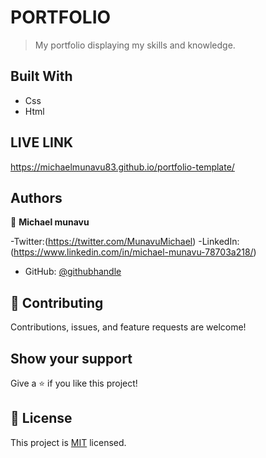 


# PORTFOLIO 

> My portfolio displaying my skills and knowledge.


## Built With

- Css
- Html

## LIVE LINK
https://michaelmunavu83.github.io/portfolio-template/

## Authors

👤 **Michael munavu**


-Twitter:(https://twitter.com/MunavuMichael)
-LinkedIn:(https://www.linkedin.com/in/michael-munavu-78703a218/)
- GitHub: [@githubhandle](https://github.com/MICHAELMUNAVU83)

## 🤝 Contributing

Contributions, issues, and feature requests are welcome!



## Show your support

Give a ⭐️ if you like this project!

## 📝 License

This project is [MIT](./MIT.md) licensed.



